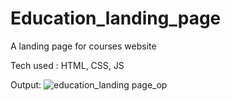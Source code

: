 # Education_landing_page 
A landing page for courses website

Tech used : HTML, CSS, JS


Output:
![education_landing page_op](https://user-images.githubusercontent.com/86515122/215687779-7677d09e-29e3-4b49-98eb-1eddeb75640b.png)


